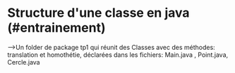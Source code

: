 # Structure d'une classe en java (#entrainement)
-->Un folder de package tp1 qui réunit des Classes avec des méthodes: translation et homothétie, déclarées dans les fichiers: Main.java , Point.java, Cercle.java
